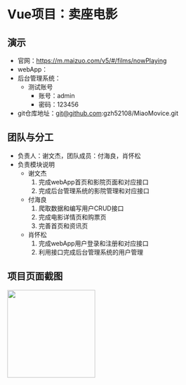 # Vue项目：卖座电影

## 演示
* 官网：https://m.maizuo.com/v5/#/films/nowPlaying
* webApp：
* 后台管理系统：
    * 测试账号
        * 账号：admin
        * 密码：123456
* git仓库地址：git@github.com:gzh52108/MiaoMovice.git

## 团队与分工
* 负责人：谢文杰，团队成员：付海良，肖怀松
* 负责模块说明
    * 谢文杰
        1. 完成webApp首页和影院页面和对应接口
        2. 完成后台管理系统的影院管理和对应接口
    * 付海良
        1. 爬取数据和编写用户CRUD接口
        2. 完成电影详情页和购票页
        3. 完善首页和资讯页
    * 肖怀松
        1. 完成webApp用户登录和注册和对应接口
        2. 利用接口完成后台管理系统的用户管理

## 项目页面截图
<!-- ![alt](./imgs/1.png "title")
![](./imgs/2.png)
![](./imgs/3.png) -->

<img src="./img/4.png" style="width:200px" />